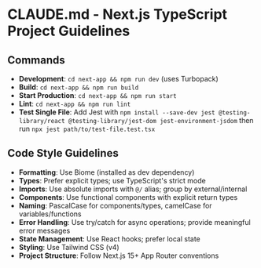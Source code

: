 # CLAUDE.md - Next.js TypeScript Project Guidelines

## Commands
- **Development**: `cd next-app && npm run dev` (uses Turbopack)
- **Build**: `cd next-app && npm run build`
- **Start Production**: `cd next-app && npm run start`
- **Lint**: `cd next-app && npm run lint`
- **Test Single File**: Add Jest with `npm install --save-dev jest @testing-library/react @testing-library/jest-dom jest-environment-jsdom` then run `npx jest path/to/test-file.test.tsx`

## Code Style Guidelines
- **Formatting**: Use Biome (installed as dev dependency)
- **Types**: Prefer explicit types; use TypeScript's strict mode
- **Imports**: Use absolute imports with `@/` alias; group by external/internal
- **Components**: Use functional components with explicit return types
- **Naming**: PascalCase for components/types, camelCase for variables/functions
- **Error Handling**: Use try/catch for async operations; provide meaningful error messages
- **State Management**: Use React hooks; prefer local state
- **Styling**: Use Tailwind CSS (v4)
- **Project Structure**: Follow Next.js 15+ App Router conventions
